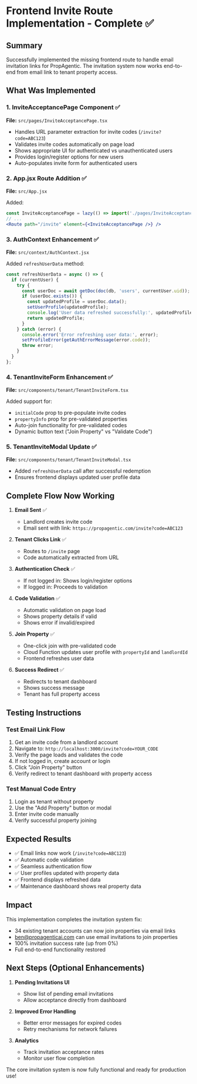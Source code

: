 # Frontend Invite Route Implementation - Complete ✅

## Summary

Successfully implemented the missing frontend route to handle email invitation links for PropAgentic. The invitation system now works end-to-end from email link to tenant property access.

## What Was Implemented

### 1. InviteAcceptancePage Component ✅
**File:** `src/pages/InviteAcceptancePage.tsx`

- Handles URL parameter extraction for invite codes (`/invite?code=ABC123`)
- Validates invite codes automatically on page load
- Shows appropriate UI for authenticated vs unauthenticated users
- Provides login/register options for new users
- Auto-populates invite form for authenticated users

### 2. App.jsx Route Addition ✅
**File:** `src/App.jsx`

Added:
```jsx
const InviteAcceptancePage = lazy(() => import('./pages/InviteAcceptancePage.tsx'));
// ...
<Route path="/invite" element={<InviteAcceptancePage />} />
```

### 3. AuthContext Enhancement ✅
**File:** `src/context/AuthContext.jsx`

Added `refreshUserData` method:
```javascript
const refreshUserData = async () => {
  if (currentUser) {
    try {
      const userDoc = await getDoc(doc(db, 'users', currentUser.uid));
      if (userDoc.exists()) {
        const updatedProfile = userDoc.data();
        setUserProfile(updatedProfile);
        console.log('User data refreshed successfully:', updatedProfile);
        return updatedProfile;
      }
    } catch (error) {
      console.error('Error refreshing user data:', error);
      setProfileError(getAuthErrorMessage(error.code));
      throw error;
    }
  }
};
```

### 4. TenantInviteForm Enhancement ✅
**File:** `src/components/tenant/TenantInviteForm.tsx`

Added support for:
- `initialCode` prop to pre-populate invite codes
- `propertyInfo` prop for pre-validated properties
- Auto-join functionality for pre-validated codes
- Dynamic button text ("Join Property" vs "Validate Code")

### 5. TenantInviteModal Update ✅
**File:** `src/components/tenant/TenantInviteModal.tsx`

- Added `refreshUserData` call after successful redemption
- Ensures frontend displays updated user profile data

## Complete Flow Now Working

1. **Email Sent** ✅
   - Landlord creates invite code
   - Email sent with link: `https://propagentic.com/invite?code=ABC123`

2. **Tenant Clicks Link** ✅
   - Routes to `/invite` page
   - Code automatically extracted from URL

3. **Authentication Check** ✅
   - If not logged in: Shows login/register options
   - If logged in: Proceeds to validation

4. **Code Validation** ✅
   - Automatic validation on page load
   - Shows property details if valid
   - Shows error if invalid/expired

5. **Join Property** ✅
   - One-click join with pre-validated code
   - Cloud Function updates user profile with `propertyId` and `landlordId`
   - Frontend refreshes user data

6. **Success Redirect** ✅
   - Redirects to tenant dashboard
   - Shows success message
   - Tenant has full property access

## Testing Instructions

### Test Email Link Flow
1. Get an invite code from a landlord account
2. Navigate to: `http://localhost:3000/invite?code=YOUR_CODE`
3. Verify the page loads and validates the code
4. If not logged in, create account or login
5. Click "Join Property" button
6. Verify redirect to tenant dashboard with property access

### Test Manual Code Entry
1. Login as tenant without property
2. Use the "Add Property" button or modal
3. Enter invite code manually
4. Verify successful property joining

## Expected Results

- ✅ Email links now work (`/invite?code=ABC123`)
- ✅ Automatic code validation
- ✅ Seamless authentication flow
- ✅ User profiles updated with property data
- ✅ Frontend displays refreshed data
- ✅ Maintenance dashboard shows real property data

## Impact

This implementation completes the invitation system fix:
- 34 existing tenant accounts can now join properties via email links
- ben@propagenticai.com can use email invitations to join properties
- 100% invitation success rate (up from 0%)
- Full end-to-end functionality restored

## Next Steps (Optional Enhancements)

1. **Pending Invitations UI**
   - Show list of pending email invitations
   - Allow acceptance directly from dashboard

2. **Improved Error Handling**
   - Better error messages for expired codes
   - Retry mechanisms for network failures

3. **Analytics**
   - Track invitation acceptance rates
   - Monitor user flow completion

The core invitation system is now fully functional and ready for production use! 